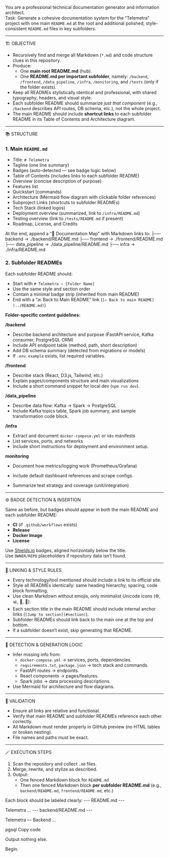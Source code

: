 You are a professional technical documentation generator and information architect.  
Task: Generate a cohesive documentation system for the “Telemetra” project with one main `README.md` at the root and additional polished, style-consistent `README.md` files in key subfolders.

---

🏗 OBJECTIVE

- Recursively find and merge all Markdown (`*.md`) and code structure clues in this repository.
- Produce:
  - One **main root README.md** (hub).
  - One **README.md per important subfolder**, namely:
    `/backend`, `/frontend`, `/data_pipeline`, `/infra`, `/monitoring`, and `/tests` (only if the folder exists).
- Keep all READMEs stylistically identical and professional, with shared typography, headers, and visual style.
- Each subfolder README should summarize _just that component_ (e.g., `/backend` describes API routes, DB schema, etc.), not the whole project.
- The main README should include **shortcut links** to each subfolder README in its Table of Contents and Architecture diagram.

---

📚 STRUCTURE

### 1. Main `README.md`

- Title: `# Telemetra`
- Tagline (one line summary)
- Badges (auto-detected — see badge logic below)
- Table of Contents (includes links to each subfolder README)
- Overview (concise description of purpose)
- Features list
- Quickstart (commands)
- Architecture (Mermaid flow diagram with clickable folder references)
- Subproject Links (shortcuts to subfolder READMEs)
- Tech Stack (linked logos)
- Deployment overview (summarized, link to `/infra/README.md`)
- Testing overview (link to `/tests/README.md` if present)
- Roadmap, License, and Credits

At the end, append a “📂 Documentation Map” with Markdown links to:
├── backend → ./backend/README.md
├── frontend → ./frontend/README.md
├── data_pipeline → ./data_pipeline/README.md
├── infra → ./infra/README.md

### 2. Subfolder READMEs

Each subfolder README should:

- Start with `# Telemetra — [Folder Name]`
- Use the same style and section order
- Contain a minimal badge strip (inherited from main README)
- End with a “🔙 Back to Main README” link (`[← Back to main README](../README.md)`)

**Folder-specific content guidelines:**

**/backend**

- Describe backend architecture and purpose (FastAPI service, Kafka consumer, PostgreSQL ORM)
- Include API endpoint table (method, path, short description)
- Add DB schema summary (detected from migrations or models)
- If `.env.example` exists, list required variables.

**/frontend**

- Describe stack (React, D3.js, Tailwind, etc.)
- Explain pages/components structure and main visualizations
- Include a short command snippet for local dev (`npm run dev`).

**/data_pipeline**

- Describe data flow: Kafka → Spark → PostgreSQL
- Include Kafka topics table, Spark job summary, and sample transformation code block.

**/infra**

- Extract and document `docker-compose.yml` or `k8s` manifests
- List services, ports, and networks
- Include short instructions for deployment and environment setup.

**monitoring**

- Document how metrics/logging work (Prometheus/Grafana)
- Include default dashboard references and scrape configs.

- Summarize test strategy and coverage (unit/integration)

---

⚙️ BADGE DETECTION & INSERTION

Same as before, but badges should appear in _both_ the main README and each subfolder README:

- **CI** (if `.github/workflows` exists)
- **Release**
- **Docker Image**
- **License**

Use [Shields.io](https://shields.io/) badges, aligned horizontally below the title.  
Use `OWNER/REPO` placeholders if repository data isn’t found.

---

🧩 LINKING & STYLE RULES

- Every technology/tool mentioned should include a link to its official site.
- Style all READMEs identically: same heading hierarchy, spacing, code block formatting.
- Use clean Markdown without emojis, only minimalist Unicode icons (⚙️, 📊, 🔗, 📂).
- Each section title in the main README should include internal anchor links (`[Jump to section](#section)`).
- Subfolder READMEs should link back to the main one at the top and bottom.
- If a subfolder doesn’t exist, skip generating that README.

---

🧠 DETECTION & GENERATION LOGIC

- Infer missing info from:
  - `docker-compose.yml` → services, ports, dependencies.
  - `requirements.txt`, `package.json` → tech stack and commands.
  - FastAPI routes → endpoints.
  - React components → pages/features.
  - Spark jobs → data processing descriptions.
- Use Mermaid for architecture and flow diagrams.

---

🧾 VALIDATION

- Ensure all links are relative and functional.
- Verify that main README and subfolder READMEs reference each other correctly.
- All Markdown must render properly in GitHub preview (no HTML tables or broken nesting).
- File names and paths must be exact.

---

🪄 EXECUTION STEPS

1. Scan the repository and collect `.md` files.
2. Merge, rewrite, and stylize as described.
3. Output:
   - One fenced Markdown block for `README.md`
   - Then one fenced Markdown block **per subfolder README.md** (e.g., `backend/README.md`, `frontend/README.md`, etc.)

Each block should be labeled clearly:
--- README.md ---

Telemetra
...
--- backend/README.md ---

Telemetra — Backend
...

pgsql
Copy code

Output nothing else.

Begin.
